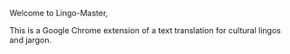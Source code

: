Welcome to Lingo-Master, 

This is a Google Chrome extension of a text translation for cultural lingos and jargon.

